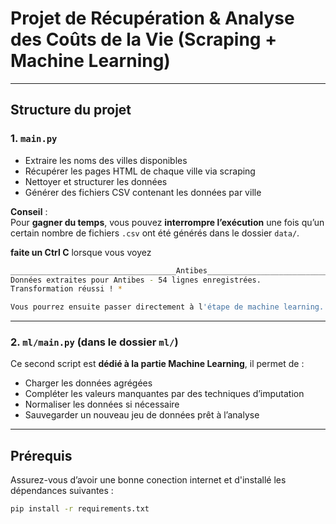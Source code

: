 # Projet de Récupération & Analyse des Coûts de la Vie (Scraping + Machine Learning)



---

## Structure du projet

### 1. `main.py`

- Extraire les noms des villes disponibles
- Récupérer les pages HTML de chaque ville via scraping
- Nettoyer et structurer les données
- Générer des fichiers CSV contenant les données par ville

 **Conseil** :  
Pour **gagner du temps**, vous pouvez **interrompre l’exécution** une fois qu’un certain nombre de fichiers `.csv` ont été générés dans le dossier `data/`.

**faite un Ctrl C** lorsque vous voyez 
``` bash
_____________________________________Antibes__________________________________________________________
Données extraites pour Antibes - 54 lignes enregistrées.
Transformation réussi ! *

Vous pourrez ensuite passer directement à l'étape de machine learning.
```

---

### 2. `ml/main.py` (dans le dossier `ml/`)

Ce second script est **dédié à la partie Machine Learning**, il permet de :
- Charger les données agrégées
- Compléter les valeurs manquantes par des techniques d’imputation
- Normaliser les données si nécessaire
- Sauvegarder un nouveau jeu de données prêt à l’analyse

---

## Prérequis

Assurez-vous d’avoir une bonne conection internet et d'installé les dépendances suivantes :

```bash
pip install -r requirements.txt
